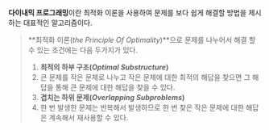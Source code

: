 **다이내믹 프로그래밍**이란 최적화 이론을 사용하여 문제를 보다 쉽게 해결할 방법을 제시하는 대표적인 알고리즘이다.

> **최적화 이론(*the Principle Of Optimality*)**으로 문제를 나누어서 해결 할 수 있는 조건에는 다음 두가지가 있다.
> 1. **최적의 하부 구조(*Optimal Substructure*)**
> 	1. 큰 문제를 작은 문제로 나누고 작은 문제에 대한 최적의 해답을 찾으면 그 해답을 통해 큰 문제에 대한 해답을 찾을 수 있다.
> 2. **겹치는 하위 문제(*Overlapping Subproblems*)**
> 	1. 한 번 발생한 문제는 반복해서 발생하므로 한 번 찾은 작은 문제에 대한 해답은 계속해서 재사용할 수 있다.